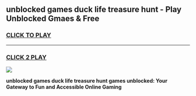 
## unblocked games duck life treasure hunt - Play Unblocked Gmaes & Free
<h3>
<a href="https://news.freeplayer.one?title=unblocked_games_duck_life_treasure_hunt&ref=23F">CLICK TO PLAY</a></h3>
<hr>

<h3>
<a href="https://news.freeplayer.one?title=unblocked_games_duck_life_treasure_hunt&ref=23F">CLICK 2 PLAY</a>
  
</h3>

<a href="https://news.freeplayer.one?title=unblocked_games_duck_life_treasure_hunt&ref=23F/"><img src="https://clearcache.store/games.png"></a>


**unblocked games duck life treasure hunt games unblocked: Your Gateway to Fun and Accessible Online Gaming**
